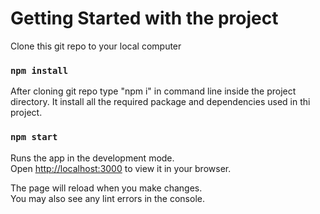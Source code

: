 # Getting Started with the project

Clone this git repo to your local computer

### `npm install`
After cloning git repo type "npm i" in command line inside the project directory. It install all the required package and dependencies used in thi project.

### `npm start`

Runs the app in the development mode.\
Open [http://localhost:3000](http://localhost:3000) to view it in your browser.

The page will reload when you make changes.\
You may also see any lint errors in the console.



